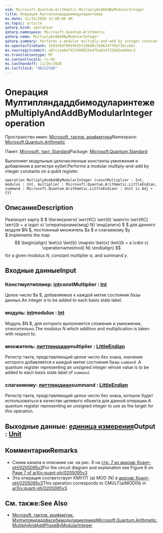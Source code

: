 ```yaml
---
uid: Microsoft.Quantum.Arithmetic.MultiplyAndAddByModularInteger
title: Операция Мултипляндаддбимодуларинтежер
ms.date: 11/25/2020 12:00:00 AM
ms.topic: article
qsharp.kind: operation
qsharp.namespace: Microsoft.Quantum.Arithmetic
qsharp.name: MultiplyAndAddByModularInteger
qsharp.summary: Performs a modular multiply-and-add by integer constants on a qubit register.
ms.openlocfilehash: 169326879919b5b72d600c33d624776b720cc6bc
ms.sourcegitcommit: a87c1aa8e7453360025e47ba614f25b02ea84ec3
ms.translationtype: MT
ms.contentlocale: ru-RU
ms.lasthandoff: 11/26/2020
ms.locfileid: "96222598"
---
```

# <a name="multiplyandaddbymodularinteger-operation"></a><span data-ttu-id="09765-102">Операция Мултипляндаддбимодуларинтежер</span><span class="sxs-lookup"><span data-stu-id="09765-102">MultiplyAndAddByModularInteger operation</span></span>

<span data-ttu-id="09765-103">Пространство имен: [Microsoft. тактов. арифметика](xref:Microsoft.Quantum.Arithmetic)</span><span class="sxs-lookup"><span data-stu-id="09765-103">Namespace: [Microsoft.Quantum.Arithmetic](xref:Microsoft.Quantum.Arithmetic)</span></span>

<span data-ttu-id="09765-104">Пакет: [Microsoft. такт. Standard](https://nuget.org/packages/Microsoft.Quantum.Standard)</span><span class="sxs-lookup"><span data-stu-id="09765-104">Package: [Microsoft.Quantum.Standard](https://nuget.org/packages/Microsoft.Quantum.Standard)</span></span>


<span data-ttu-id="09765-105">Выполняет модульные целочисленные константы умножения и добавления в регистре кубит.</span><span class="sxs-lookup"><span data-stu-id="09765-105">Performs a modular multiply-and-add by integer constants on a qubit register.</span></span>

```qsharp
operation MultiplyAndAddByModularInteger (constMultiplier : Int, modulus : Int, multiplier : Microsoft.Quantum.Arithmetic.LittleEndian, summand : Microsoft.Quantum.Arithmetic.LittleEndian) : Unit is Adj + Ctl
```


## <a name="description"></a><span data-ttu-id="09765-106">Описание</span><span class="sxs-lookup"><span data-stu-id="09765-106">Description</span></span>

<span data-ttu-id="09765-107">Реализует карту $ $ \бегин{алигн} \кет{КС} \кет{б} \мапсто \кет{КС} \кет{(b + a \кдот x) \операторнаме{мод} N} \енд{алигн} $ $ для данного модуля $N $, постоянный множитель $a $ и слагаемому $y $.</span><span class="sxs-lookup"><span data-stu-id="09765-107">Implements the map $$ \begin{align} \ket{x} \ket{b} \mapsto \ket{x} \ket{(b + a \cdot x) \operatorname{mod} N} \end{align} $$ for a given modulus $N$, constant multiplier $a$, and summand $y$.</span></span>

## <a name="input"></a><span data-ttu-id="09765-108">Входные данные</span><span class="sxs-lookup"><span data-stu-id="09765-108">Input</span></span>

### <a name="constmultiplier--int"></a><span data-ttu-id="09765-109">Констмултиплиер: [int](xref:microsoft.quantum.lang-ref.int)</span><span class="sxs-lookup"><span data-stu-id="09765-109">constMultiplier : [Int](xref:microsoft.quantum.lang-ref.int)</span></span>

<span data-ttu-id="09765-110">Целое число $a $, добавляемое к каждой метке состояния базы данных.</span><span class="sxs-lookup"><span data-stu-id="09765-110">An integer $a$ to be added to each basis state label.</span></span>


### <a name="modulus--int"></a><span data-ttu-id="09765-111">модуль: [int](xref:microsoft.quantum.lang-ref.int)</span><span class="sxs-lookup"><span data-stu-id="09765-111">modulus : [Int](xref:microsoft.quantum.lang-ref.int)</span></span>

<span data-ttu-id="09765-112">Модуль $N $, для которого выполняется сложение и умножение, относительно.</span><span class="sxs-lookup"><span data-stu-id="09765-112">The modulus $N$ which addition and multiplication is taken with respect to.</span></span>


### <a name="multiplier--littleendian"></a><span data-ttu-id="09765-113">множитель: [литтлиндиан](xref:Microsoft.Quantum.Arithmetic.LittleEndian)</span><span class="sxs-lookup"><span data-stu-id="09765-113">multiplier : [LittleEndian](xref:Microsoft.Quantum.Arithmetic.LittleEndian)</span></span>

<span data-ttu-id="09765-114">Регистр такта, представляющий целое число без знака, значение которого добавляется к каждой метке состояния базы `summand` .</span><span class="sxs-lookup"><span data-stu-id="09765-114">A quantum register representing an unsigned integer whose value is to be added to each basis state label of `summand`.</span></span>


### <a name="summand--littleendian"></a><span data-ttu-id="09765-115">слагаемому: [литтлиндиан](xref:Microsoft.Quantum.Arithmetic.LittleEndian)</span><span class="sxs-lookup"><span data-stu-id="09765-115">summand : [LittleEndian](xref:Microsoft.Quantum.Arithmetic.LittleEndian)</span></span>

<span data-ttu-id="09765-116">Регистр такта, представляющий целое число без знака, которое будет использоваться в качестве целевого объекта для данной операции.</span><span class="sxs-lookup"><span data-stu-id="09765-116">A quantum register representing an unsigned integer to use as the target for this operation.</span></span>



## <a name="output--unit"></a><span data-ttu-id="09765-117">Выходные данные: [единица измерения](xref:microsoft.quantum.lang-ref.unit)</span><span class="sxs-lookup"><span data-stu-id="09765-117">Output : [Unit](xref:microsoft.quantum.lang-ref.unit)</span></span>



## <a name="remarks"></a><span data-ttu-id="09765-118">Комментарии</span><span class="sxs-lookup"><span data-stu-id="09765-118">Remarks</span></span>

- <span data-ttu-id="09765-119">Схема канала и описание см. на рис. 6 на [стр. 7 из арксив: Куант-pH/0205095v3](https://arxiv.org/pdf/quant-ph/0205095v3.pdf#page=7)</span><span class="sxs-lookup"><span data-stu-id="09765-119">For the circuit diagram and explanation see Figure 6 on [Page 7 of arXiv:quant-ph/0205095v3](https://arxiv.org/pdf/quant-ph/0205095v3.pdf#page=7)</span></span>
- <span data-ttu-id="09765-120">Эта операция соответствует КМУЛТ (a) MOD (N) в [арксив: Куант-pH/0205095v3](https://arxiv.org/pdf/quant-ph/0205095v3.pdf)</span><span class="sxs-lookup"><span data-stu-id="09765-120">This operation corresponds to CMULT(a)MOD(N) in [arXiv:quant-ph/0205095v3](https://arxiv.org/pdf/quant-ph/0205095v3.pdf)</span></span>

## <a name="see-also"></a><span data-ttu-id="09765-121">См. также:</span><span class="sxs-lookup"><span data-stu-id="09765-121">See Also</span></span>

- [<span data-ttu-id="09765-122">Microsoft. тактов. арифметик. Мултипляндаддфасебимодуларинтежер</span><span class="sxs-lookup"><span data-stu-id="09765-122">Microsoft.Quantum.Arithmetic.MultiplyAndAddPhaseByModularInteger</span></span>](xref:Microsoft.Quantum.Arithmetic.MultiplyAndAddPhaseByModularInteger)